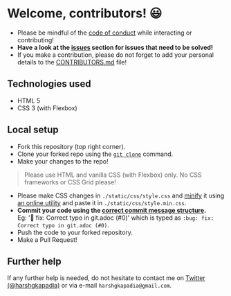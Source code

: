# Welcome, contributors! :smiley:

- Please be mindful of the [code of conduct](CODE_OF_CONDUCT.md) while interacting or contributing!
- **Have a look at the [issues](https://github.com/HarshKapadia2/lbl-tribute-page/issues) section for issues that need to be solved!**
- If you make a contribution, please do not forget to add your personal details to the [CONTRIBUTORS.md](CONTRIBUTORS.md) file!

## Technologies used

- HTML 5
- CSS 3 (with Flexbox)

## Local setup

- Fork this repository (top right corner).
- Clone your forked repo using the [`git clone`](https://harshkapadia2.github.io/git_basics/#_git_clone) command.
- Make your changes to the repo!
> Please use HTML and vanilla CSS (with Flexbox) only. No CSS frameworks or CSS Grid please!
- Please make CSS changes in `./static/css/style.css` and [minify](https://www.imperva.com/learn/performance/minification/) it using [an online utility](https://cssminifier.com/) and paste it in `./static/css/style.min.css`.
- **Commit your code using the [correct commit message structure](https://harshkapadia2.github.io/git_basics/#_git_commit).** <br /> Eg: ':bug: fix: Correct typo in git.adoc (#0)' which is typed as `:bug: fix: Correct typo in git.adoc (#0)`.
- Push the code to your forked repository.
- Make a Pull Request!

## Further help
If any further help is needed, do not hesitate to contact me on [Twitter (@harshgkapadia)](https://twitter.com/harshgkapadia) or via e-mail `harshgkapadia@gmail.com`.

